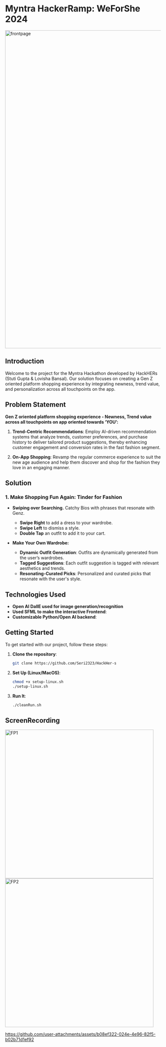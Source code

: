 # Myntra HackerRamp: WeForShe 2024
<img width="1026" alt="frontpage" src="https://github.com/user-attachments/assets/f9093725-5e29-49d7-ba24-0ff0c67eccc4">

## Introduction
Welcome to the project for the Myntra Hackathon developed by HackHERs (Stuti Gupta & Lovisha Bansal). Our solution focuses on creating a Gen Z oriented platform shopping experience by integrating newness, trend value, and personalization across all touchpoints on the app.

## Problem Statement
**Gen Z oriented platform shopping experience - Newness, Trend value across all touchpoints on app oriented towards ‘YOU’:**

1. **Trend-Centric Recommendations**: Employ AI-driven recommendation systems that analyze trends, customer preferences, and purchase history to deliver tailored product suggestions, thereby enhancing customer engagement and conversion rates in the fast fashion segment.

2. **On-App Shopping**: Revamp the regular commerce experience to suit the new age audience and help them discover and shop for the fashion they love in an engaging manner.

## Solution

### 1. Make Shopping Fun Again: Tinder for Fashion

- **Swiping over Searching.** Catchy Bios with phrases that resonate with Genz.
  - **Swipe Right** to add a dress to your wardrobe.
  - **Swipe Left** to dismiss a style.
  - **Double Tap** an outfit to add it to your cart.

- **Make Your Own Wardrobe:**
  - **Dynamic Outfit Generation**: Outfits are dynamically generated from the user’s wardrobes.
  - **Tagged Suggestions**: Each outfit suggestion is tagged with relevant aesthetics and trends.
  - **Resonating-Curated Picks**: Personalized and curated picks that resonate with the user's style.

## Technologies Used
- **Open AI DallE used for image generation/recognition**
- **Used SFML to make the interactive Frontend**: 
- **Customizable Python/Open AI backend**: 

## Getting Started
To get started with our project, follow these steps:

1. **Clone the repository**:
   ```bash
   git clone https://github.com/Seri2323/HackHer-s

   ```
2. **Set Up (Linux/MacOS)**:
   ```bash
   chmod +x setup-linux.sh
   ./setup-linux.sh
   ```

3. **Run It**:
   ```bash
   ./cleanRun.sh
   ```

## ScreenRecording
<img width="480" alt="FP1" src="https://github.com/user-attachments/assets/56e23bbc-db95-42fa-b369-1ae1caab4edb">
<img width="480" alt="FP2" src="https://github.com/user-attachments/assets/80b9095b-7db9-4d1e-8870-35722f912959">

https://github.com/user-attachments/assets/b08ef322-024e-4e96-82f5-b02b71d1ef92

